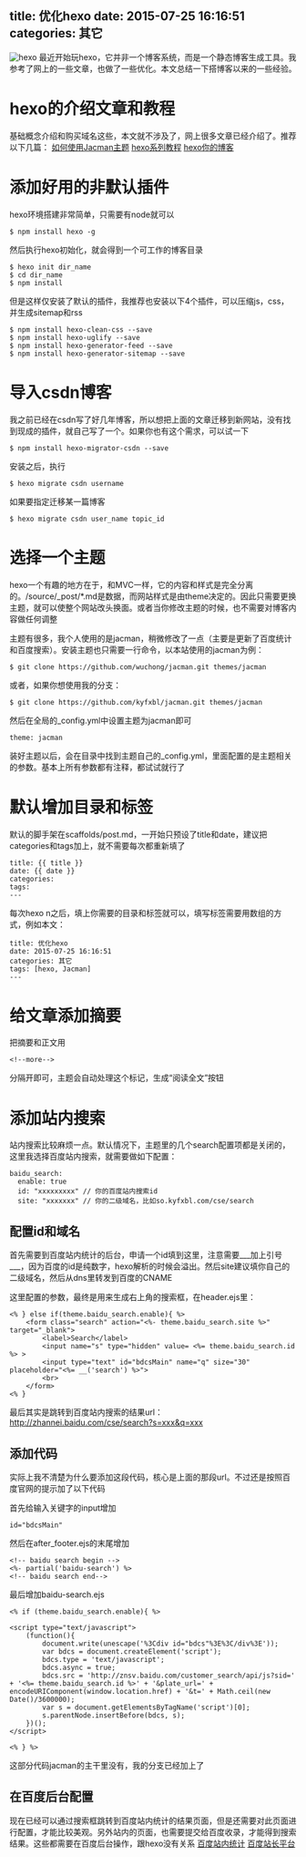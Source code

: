 title: 优化hexo
date: 2015-07-25 16:16:51
categories: 其它
---
![hexo](http://pic.kyfxbl.com/hexo.png)
最近开始玩hexo，它并非一个博客系统，而是一个静态博客生成工具。我参考了网上的一些文章，也做了一些优化。本文总结一下搭博客以来的一些经验。
<!--more-->

# hexo的介绍文章和教程

基础概念介绍和购买域名这些，本文就不涉及了，网上很多文章已经介绍了。推荐以下几篇：
[如何使用Jacman主题](http://wuchong.me/jacman/2014/11/20/how-to-use-jacman/)
[hexo系列教程](http://zipperary.com/2013/05/28/hexo-guide-1/)
[hexo你的博客](http://ibruce.info/2013/11/22/hexo-your-blog/)

# 添加好用的非默认插件

hexo环境搭建非常简单，只需要有node就可以
```
$ npm install hexo -g
```
然后执行hexo初始化，就会得到一个可工作的博客目录
```
$ hexo init dir_name
$ cd dir_name
$ npm install
```
但是这样仅安装了默认的插件，我推荐也安装以下4个插件，可以压缩js，css，并生成sitemap和rss
```
$ npm install hexo-clean-css --save
$ npm install hexo-uglify --save
$ npm install hexo-generator-feed --save
$ npm install hexo-generator-sitemap --save
```

# 导入csdn博客

我之前已经在csdn写了好几年博客，所以想把上面的文章迁移到新网站，没有找到现成的插件，就自己写了一个。如果你也有这个需求，可以试一下
```
$ npm install hexo-migrator-csdn --save
```
安装之后，执行
```
$ hexo migrate csdn username
```
如果要指定迁移某一篇博客
```
$ hexo migrate csdn user_name topic_id
```

# 选择一个主题

hexo一个有趣的地方在于，和MVC一样，它的内容和样式是完全分离的。/source/_post/*.md是数据，而网站样式是由theme决定的。因此只需要更换主题，就可以使整个网站改头换面。或者当你修改主题的时候，也不需要对博客内容做任何调整

主题有很多，我个人使用的是jacman，稍微修改了一点（主要是更新了百度统计和百度搜索）。安装主题也只需要一行命令，以本站使用的jacman为例：
```
$ git clone https://github.com/wuchong/jacman.git themes/jacman
```
或者，如果你想使用我的分支：
```
$ git clone https://github.com/kyfxbl/jacman.git themes/jacman
```
然后在全局的_config.yml中设置主题为jacman即可
```
theme: jacman
```
装好主题以后，会在目录中找到主题自己的_config.yml，里面配置的是主题相关的参数。基本上所有参数都有注释，都试试就行了

# 默认增加目录和标签

默认的脚手架在scaffolds/post.md，一开始只预设了title和date，建议把categories和tags加上，就不需要每次都重新填了
```
title: {{ title }}
date: {{ date }}
categories: 
tags:
---
```
每次hexo n之后，填上你需要的目录和标签就可以，填写标签需要用数组的方式，例如本文：
```
title: 优化hexo
date: 2015-07-25 16:16:51
categories: 其它
tags: [hexo, Jacman]
---
```

# 给文章添加摘要

把摘要和正文用
```
<!--more-->
```
分隔开即可，主题会自动处理这个标记，生成“阅读全文”按钮

# 添加站内搜索

站内搜索比较麻烦一点。默认情况下，主题里的几个search配置项都是关闭的，这里我选择百度站内搜索，就需要做如下配置：
```
baidu_search:
  enable: true
  id: "xxxxxxxxx" // 你的百度站内搜索id
  site: "xxxxxxx" // 你的二级域名，比如so.kyfxbl.com/cse/search
```
## 配置id和域名

首先需要到百度站内统计的后台，申请一个id填到这里，注意需要___加上引号___，因为百度的id是纯数字，hexo解析的时候会溢出。然后site建议填你自己的二级域名，然后从dns里转发到百度的CNAME

这里配置的参数，最终是用来生成右上角的搜索框，在header.ejs里：
```
<% } else if(theme.baidu_search.enable){ %>
    <form class="search" action="<%- theme.baidu_search.site %>" target="_blank">
	    <label>Search</label>
	    <input name="s" type="hidden" value= <%= theme.baidu_search.id %> >
	    <input type="text" id="bdcsMain" name="q" size="30" placeholder="<%= __('search') %>">
		<br>
    </form>
<% }
```
最后其实是跳转到百度站内搜索的结果url：http://zhannei.baidu.com/cse/search?s=xxx&q=xxx

## 添加代码

实际上我不清楚为什么要添加这段代码，核心是上面的那段url。不过还是按照百度官网的提示加了以下代码

首先给输入关键字的input增加
```
id="bdcsMain"
```
然后在after_footer.ejs的末尾增加
```
<!-- baidu search begin -->
<%- partial('baidu-search') %>
<!-- baidu search end-->
```
最后增加baidu-search.ejs
```
<% if (theme.baidu_search.enable){ %>

<script type="text/javascript">
    (function(){
        document.write(unescape('%3Cdiv id="bdcs"%3E%3C/div%3E'));
        var bdcs = document.createElement('script');
        bdcs.type = 'text/javascript';
        bdcs.async = true;
        bdcs.src = 'http://znsv.baidu.com/customer_search/api/js?sid=' + '<%= theme.baidu_search.id %>' + '&plate_url=' + encodeURIComponent(window.location.href) + '&t=' + Math.ceil(new Date()/3600000);
        var s = document.getElementsByTagName('script')[0];
        s.parentNode.insertBefore(bdcs, s);
    })();
</script>

<% } %>
```
这部分代码jacman的主干里没有，我的分支已经加上了

## 在百度后台配置

现在已经可以通过搜索框跳转到百度站内统计的结果页面，但是还需要对此页面进行配置，才能比较美观。另外站内的页面，也需要提交给百度收录，才能得到搜索结果。这些都需要在百度后台操作，跟hexo没有关系
[百度站内统计](http://zn.baidu.com/)
[百度站长平台](http://zhanzhang.baidu.com/)
